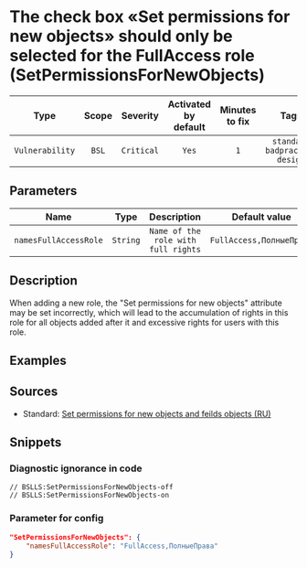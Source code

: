 # The check box «Set permissions for new objects» should only be selected for the FullAccess role (SetPermissionsForNewObjects)

|      Type       | Scope |  Severity  |    Activated<br>by default    |    Minutes<br>to fix    |                        Tags                         |
|:---------------:|:-----:|:----------:|:-----------------------------:|:-----------------------:|:---------------------------------------------------:|
| `Vulnerability` | `BSL` | `Critical` |             `Yes`             |           `1`           |       `standard`<br>`badpractice`<br>`design`       |

## Parameters 


|         Name          |   Type   |             Description             |      Default value       |
|:---------------------:|:--------:|:-----------------------------------:|:------------------------:|
| `namesFullAccessRole` | `String` | `Name of the role with full rights` | `FullAccess,ПолныеПрава` |
<!-- Блоки выше заполняются автоматически, не трогать -->
## Description
<!-- Описание диагностики заполняется вручную. Необходимо понятным языком описать смысл и схему работу -->
When adding a new role, the "Set permissions for new objects" attribute may be set incorrectly, which will lead to the accumulation of rights in this role for all objects added after it and excessive rights for users with this role.

## Examples
<!-- В данном разделе приводятся примеры, на которые диагностика срабатывает, а также можно привести пример, как можно исправить ситуацию -->

## Sources

* Standard: [Set permissions for new objects and feilds objects (RU)](https://its.1c.ru/db/v8std/content/532/hdoc)

## Snippets

<!-- Блоки ниже заполняются автоматически, не трогать -->
### Diagnostic ignorance in code

```bsl
// BSLLS:SetPermissionsForNewObjects-off
// BSLLS:SetPermissionsForNewObjects-on
```

### Parameter for config

```json
"SetPermissionsForNewObjects": {
    "namesFullAccessRole": "FullAccess,ПолныеПрава"
}
```
